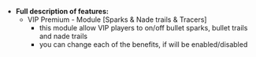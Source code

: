   * **Full description of features:**     
     - VIP Premium - Module [Sparks & Nade trails & Tracers]
        - this module allow VIP players to on/off bullet sparks, bullet trails and nade trails
        - you can change each of the benefits, if will be enabled/disabled
